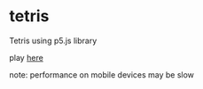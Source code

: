 # tetris
Tetris using p5.js library

play [here](agungandre01.github.io/tetris)

note: performance on mobile devices may be slow
